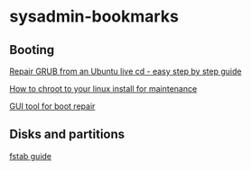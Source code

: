 sysadmin-bookmarks
==================

Booting
-------

[Repair GRUB from an Ubuntu live cd - easy step by step guide](http://howtoubuntu.org/how-to-repair-restore-reinstall-grub-2-with-a-ubuntu-live-cd)

[How to chroot to your linux install for maintenance](http://karuppuswamy.com/wordpress/2010/06/02/how-to-chroot-to-ubuntu-using-live-cd-to-fix-grub-rescue-prompt/)

[GUI tool for boot repair](https://help.ubuntu.com/community/Boot-Repair)


Disks and partitions
--------------------

[fstab guide](https://help.ubuntu.com/community/Fstab)
